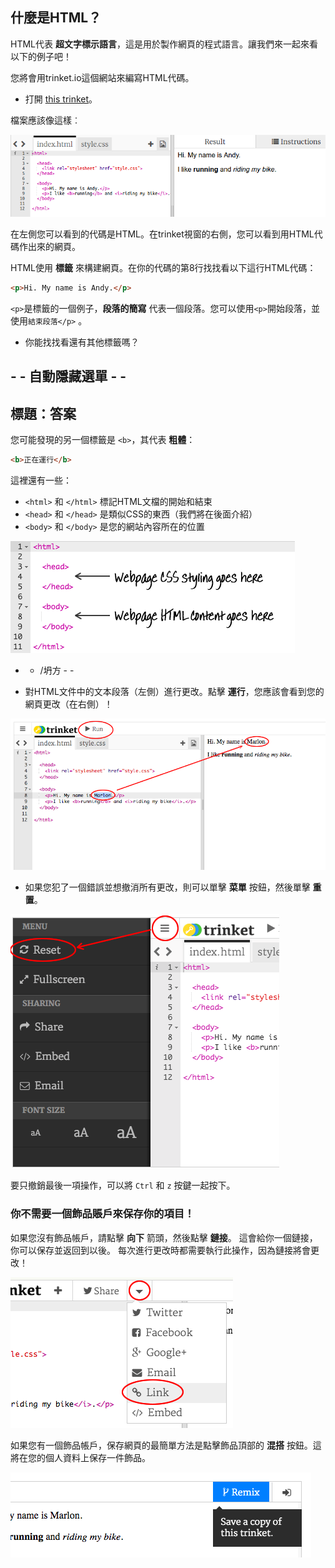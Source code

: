 ## 什麼是HTML？

HTML代表 **超文字標示語言**，這是用於製作網頁的程式語言。讓我們來一起來看以下的例子吧！

您將會用trinket.io這個網站來編寫HTML代碼。

+ 打開 [this trinket](http://jumpto.cc/web-intro)。

檔案應該像這樣︰

![截圖](images/birthday-starter.png)

在左側您可以看到的代碼是HTML。在trinket視窗的右側，您可以看到用HTML代碼作出來的網頁。

HTML使用 **標籤** 來構建網頁。在你的代碼的第8行找找看以下這行HTML代碼：

```html
<p>Hi. My name is Andy.</p>
```

`<p>`是標籤的一個例子，**段落的簡寫** 代表一個段落。您可以使用`<p>`開始段落，並使用`結束段落</p>` 。

+ 你能找找看還有其他標籤嗎？

## - - 自動隱藏選單 - -

## 標題：答案

您可能發現的另一個標籤是 `<b>`，其代表 **粗體**：

```html
<b>正在運行</b>
```

這裡還有一些：

+ `<html>` 和 `</html>` 標記HTML文檔的開始和結束
+ `<head>` 和 `</head>` 是類似CSS的東西（我們將在後面介紹）
+ `<body>` 和 `</body>` 是您的網站內容所在的位置

![截圖](images/birthday-head-body.png)

- - /坍方 - -

+ 對HTML文件中的文本段落（左側）進行更改。點擊 **運行**，您應該會看到您的網頁更改（在右側）！

![截圖](images/birthday-edit-html.png)

+ 如果您犯了一個錯誤並想撤消所有更改，則可以單擊 **菜單** 按鈕，然後單擊 **重置**。

![截圖](images/birthday-reset.png)

要只撤銷最後一項操作，可以將 `Ctrl` 和 `z` 按鍵一起按下。

### 你不需要一個飾品賬戶來保存你的項目！

如果您沒有飾品帳戶，請點擊 **向下** 箭頭，然後點擊 **鏈接**。 這會給你一個鏈接，你可以保存並返回到以後。 每次進行更改時都需要執行此操作，因為鏈接將會更改！

![截圖](images/birthday-link.png)

如果您有一個飾品帳戶，保存網頁的最簡單方法是點擊飾品頂部的 **混搭** 按鈕。這將在您的個人資料上保存一件飾品。

![截圖](images/birthday-remix.png)